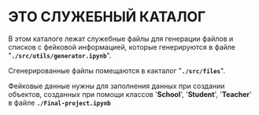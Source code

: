 # ЭТО СЛУЖЕБНЫЙ КАТАЛОГ

В этом каталоге лежат служебные файлы для генерации файлов и списков с фейковой информацией,
которые генерируются в файле "<code>**./src/utils/generator.ipynb**</code>".

Сгенерированные файлы помещаются в какталог "<code>**./src/files**</code>".

Фейковые данные нужны для заполнения данных при создании объектов, созданных при помощи классов '**School**', '**Student**', '**Teacher**' в файле <code>**./Final-project.ipynb**</code>